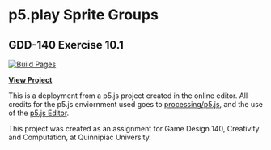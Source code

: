 # p5.play Sprite Groups

## GDD-140 Exercise 10.1

[![Build Pages](https://github.com/LittleTealeaf/GDD-140-Exercise-10.1/actions/workflows/github-pages.yml/badge.svg)](https://github.com/LittleTealeaf/GDD-140-Exercise-10.1/actions/workflows/github-pages.yml)

[**View Project**](https://littletealeaf.github.io/GDD-140-Exercise-10.1/)

This is a deployment from a p5.js project created in the online editor. All credits for the p5.js enviornment used goes to [processing/p5.js](https://github.com/processing/p5.js), and the use of the [p5.js Editor](https://editor.p5js.org/).

This project was created as an assignment for Game Design 140, Creativity and Computation, at Quinnipiac University.
